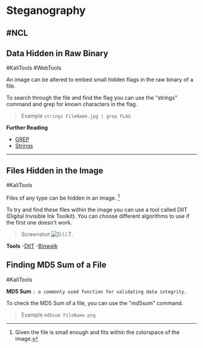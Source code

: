 # Steganography
#NCL
---
## Data Hidden in Raw Binary
#KaliTools 
#WebTools 

An image can be altered to embed small hidden flags in the raw binary of a file.

To search through the file and find the flag you can use the "strings" command and grep for known characters in the flag.

>Example
> `strings FileName.jpg | grep FLAG`


**Further Reading**
- [GREP](https://man7.org/linux/man-pages/man1/grep.1.html)
- [Strings](https://linux.die.net/man/1/strings)

---
## Files Hidden in the Image
#KaliTools 

Files of any type can be hidden in an image. [^1]

To try and find these files within the image you can use a tool called DIIT (Digital Invisible Ink Toolkit). You can choose different algorithms to use if the first one doesn't work.

[^1]: Given the file is small enough and fits within the colorspace of the image.

>Screenshot
>![D.I.I.T.](DIITScreenshot.png)

**Tools**
-[DIIT](http://diit.sourceforge.net/)
-[Binwalk](https://github.com/ReFirmLabs/binwalk)

## Finding MD5 Sum of a File
#KaliTools 

**MD5 Sum**
`: a commonly used function for validating data integrity.`

To check the MD5 Sum of a file, you can use the "md5sum" command.

>Example
>`md5sum FileName.png`